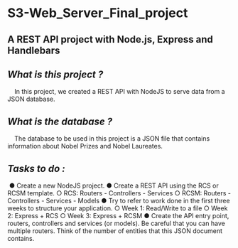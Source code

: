 # S3-Web_Server_Final_project

## A REST API project with Node.js, Express and Handlebars

## *What is this project ?* 
&nbsp;&nbsp;&nbsp;&nbsp;In this project, we created a REST API with NodeJS to serve data from a JSON database.

## *What is the database ?*
&nbsp;&nbsp;&nbsp;&nbsp;The database to be used in this project is a JSON file that contains information about Nobel Prizes and Nobel Laureates.

## *Tasks to do :*
&nbsp;● Create a new NodeJS project.
● Create a REST API using the RCS or RCSM template.
○ RCS: Routers - Controllers - Services
○ RCSM: Routers - Controllers - Services - Models
● Try to refer to work done in the first three weeks
to structure your application.
○ Week 1: Read/Write to a file
○ Week 2: Express + RCS
○ Week 3: Express + RCSM
● Create the API entry point, routers, controllers and services (or
models). Be careful that you can have multiple routers. Think of the number
of entities that this JSON document contains.
